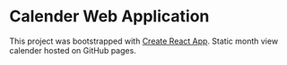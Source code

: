 # Calender Web Application

This project was bootstrapped with [Create React App](https://github.com/facebook/create-react-app).
Static month view calender hosted on GitHub pages.
